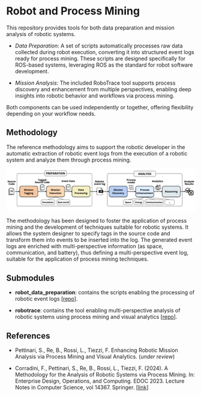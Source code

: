 # Robot and Process Mining 

This repository provides tools for both data preparation and mission analysis of robotic systems.

* *Data Preparation*: A set of scripts automatically processes raw data collected during robot execution, converting it into structured event logs ready for process mining. These scripts are designed specifically for ROS-based systems, leveraging ROS as the standard for robot software development.

* *Mission Analysis*: The included RoboTrace tool supports process discovery and enhancement from multiple perspectives, enabling deep insights into robotic behavior and workflows via process mining.

Both components can be used independently or together, offering flexibility depending on your workflow needs.

## Methodology

The reference methodology aims to support the robotic developer in the automatic extraction of robotic event logs from the execution of a robotic system and analyze them through process mining.

![methodology](src/img/methodology.png)

The methodology has been designed to foster the application of process mining and the development of techniques suitable for robotic systems. It allows the system designer to specify tags in the source code and transform them into events to be inserted into the log. The generated event logs are enriched with multi-perspective information (as space, communication, and battery), thus defining a multi-perspective event log, suitable for the application of process mining techniques.

## Submodules
- **robot_data_preparation**: contains the scripts enabling the processing of robotic event logs [[repo](https://github.com/SaraPettinari/robot_data_preparation)].

- **robotrace**: contains the tool enabling multi-perspective analysis of robotic systems using process mining and visual analytics [[repo](https://github.com/SaraPettinari/robotrace/tree/main-2.0)].

## References
* Pettinari, S., Re, B., Rossi, L., Tiezzi, F. Enhancing Robotic Mission Analysis via Process Mining and Visual Analytics. (_under review_)

* Corradini, F., Pettinari, S., Re, B., Rossi, L., Tiezzi, F. (2024). A Methodology for the Analysis of Robotic Systems via Process Mining. In: Enterprise Design, Operations, and Computing. EDOC 2023. Lecture Notes in Computer Science, vol 14367. Springer. [[link](https://link.springer.com/chapter/10.1007/978-3-031-46587-1_7)]

